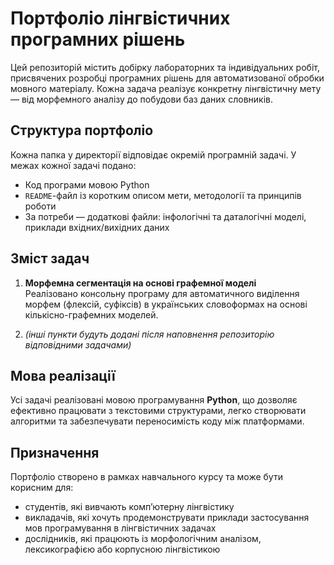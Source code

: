# Портфоліо лінгвістичних програмних рішень

Цей репозиторій містить добірку лабораторних та індивідуальних робіт, присвячених розробці програмних рішень для автоматизованої обробки мовного матеріалу. Кожна задача реалізує конкретну лінгвістичну мету — від морфемного аналізу до побудови баз даних словників.

## Структура портфоліо

Кожна папка у директорії відповідає окремій програмній задачі. У межах кожної задачі подано:

- Код програми мовою Python  
- `README`-файл із коротким описом мети, методології та принципів роботи  
- За потреби — додаткові файли: інфологічні та даталогічні моделі, приклади вхідних/вихідних даних  

## Зміст задач

1. **Морфемна сегментація на основі графемної моделі**  
   Реалізовано консольну програму для автоматичного виділення морфем (флексій, суфіксів) в українських словоформах на основі кількісно-графемних моделей.

2. *(інші пункти будуть додані після наповнення репозиторію відповідними задачами)*

## Мова реалізації

Усі задачі реалізовані мовою програмування **Python**, що дозволяє ефективно працювати з текстовими структурами, легко створювати алгоритми та забезпечувати переносимість коду між платформами.

## Призначення

Портфоліо створено в рамках навчального курсу та може бути корисним для:

- студентів, які вивчають комп’ютерну лінгвістику  
- викладачів, які хочуть продемонструвати приклади застосування мов програмування в лінгвістичних задачах  
- дослідників, які працюють із морфологічним аналізом, лексикографією або корпусною лінгвістикою
